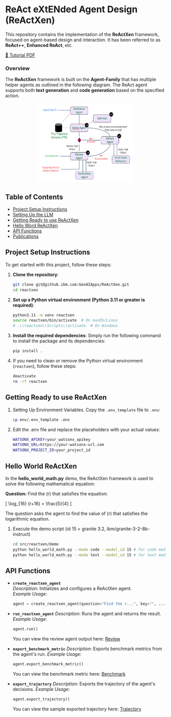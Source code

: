 # ReAct eXtENded Agent Design (ReActXen)

This repository contains the implementation of the **ReActXen** framework, focused on agent-based design and interaction. It has been referred to as **ReAct++**, **Enhanced ReAct**, etc.

[📄 Tutorial PDF](./docs/tutorial/ReActXen_IoT_Agent_EMNLP_2025.pdf)

### Overview

The **ReActXen** framework is built on the **Agent-Family** that has multiple helper agents as outlined in the following diagram. The ReAct agent supports both **text generation** and **code generation** based on the specified action. 

<div style="text-align: center;">
  <img src="./src/reactxen/resources/ReActXen.png" width="300" height="250" />
</div>

## Table of Contents

- [Project Setup Instructions](#project-setup-instructions)
- [Setting Up the LLM](#getting-ready-to-use-reactxen)
- [Getting Ready to use ReActXen](#getting-ready-to-use-reactxen)
- [Hello Word ReActXen](#hello-world-reactxen)
- [API Functions](#api-functions)
- [Publications](#publications)

## Project Setup Instructions

To get started with this project, follow these steps:

1. **Clone the repository**:
    ```bash
    git clone git@github.ibm.com:GenAIApps/ReActXen.git
    cd reactxen
    ```

2. **Set up a Python virtual environment (Python 3.11 or greater is required)**:
    ```bash
    python3.11 -m venv reactxen
    source reactxen/bin/activate  # On macOS/Linux
    # .\\reactxen\\Scripts\\activate  # On Windows
    ```

3. **Install the required dependencies**:
    Simply run the following command to install the package and its dependencies:
    ```bash
    pip install .
    ```

4. If you need to clean or remove the Python virtual environment (`reactxen`), follow these steps:

    ```bash
    deactivate
    rm -rf reactxen
    ```

## Getting Ready to use ReActXen

1. Setting Up Environment Variables. Copy the `.env_template` file to `.env`:
   ```bash
   cp env/.env_template .env
   ```

2. Edit the .env file and replace the placeholders with your actual values:

    ```bash
    WATSONX_APIKEY=your_watsonx_apikey
    WATSONX_URL=https://your-watsonx-url.com
    WATSONX_PROJECT_ID=your_project_id
    ```

## Hello World ReActXen

In the **hello_world_math.py** demo, the ReActXen framework is used to solve the following mathematical equation:

**Question:** Find the \(r\) that satisfies the equation:

  \[
  \log_{16} (r+16) = \frac{5}{4}
  \]

The question asks the agent to find the value of \(r\) that satisfies the logarithmic equation.

1. Execute the demo script (id 15 = granite 3.2, ibm/granite-3-2-8b-instruct)

    ```bash
    cd src/reactxen/demo
    python hello_world_math.py --mode code --model_id 15 # for code model
    python hello_world_math.py --mode text --model_id 15 # for text model
    ```

## API Functions

- **`create_reactxen_agent`**  
  *Description*: Initializes and configures a ReActXen agent.  
  *Example Usage*:  
  ```python
  agent = create_reactxen_agent(question="Find the r...", key="", ...)
  ```

- **`run_reactxen_agent`**
  *Description*: Runs the agent and returns the result.
  *Example Usage*:
  ```python
  agent.run()
  ```
  You can view the review agent output here: [Review](./src/reactxen/resources/sample_review_math_problem.json)

- **`export_benchmark_metric`**
  *Description*: Exports benchmark metrics from the agent's run.
  *Example Usage*:
  ```python
  agent.export_benchmark_metric()
  ```

  You can view the benchmark metric here: [Benchmark](./src/reactxen/resources/sample_metric_math_problem.json)

- **`export_trajectory`**
  *Description*: Exports the trajectory of the agent's decisions.
  *Example Usage*:
  ```python
  agent.export_trajectory()
  ```

  You can view the sample exported trajectory here: [Trajectory](./src/reactxen/resources/sample_traj_math_problem.json)
